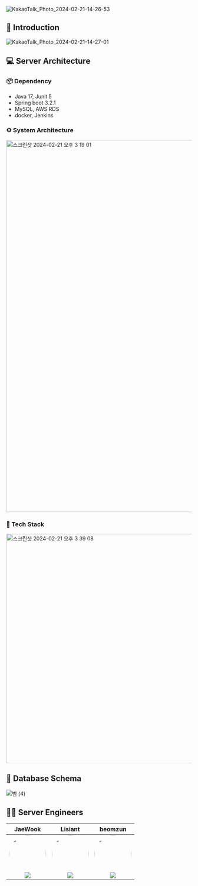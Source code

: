 ![KakaoTalk_Photo_2024-02-21-14-26-53](https://github.com/HiBuy-KUIT/server/assets/57056933/f956bae9-9ce5-4829-8d1e-d88b67fc3e1e)


## 🔎 Introduction
![KakaoTalk_Photo_2024-02-21-14-27-01](https://github.com/HiBuy-KUIT/server/assets/57056933/f71e0b00-c5f2-49f6-956f-9d6de0120951)


## 💻 Server Architecture

### 📦 Dependency
- Java 17, Junit 5
- Spring boot 3.2.1
- MySQL, AWS RDS
- docker, Jenkins


### ⚙️ System Architecture
<img width="1009" alt="스크린샷 2024-02-21 오후 3 19 01" src="https://github.com/HiBuy-KUIT/server/assets/57056933/d87527cf-5273-434f-b7ff-9218d0a9cb0c">

### 📌 Tech Stack
<img width="622" alt="스크린샷 2024-02-21 오후 3 39 08" src="https://github.com/HiBuy-KUIT/server/assets/57056933/891920b5-9d77-4ad5-848b-bbb4d86dc7a3">

## 🔨 Database Schema
![범 (4)](https://github.com/HiBuy-KUIT/server/assets/57056933/4b535d67-ae0e-42d2-98ca-2c2c98d234be)


## 🙆‍♂️ Server Engineers
|                                                                                                                                                                                                                                                JaeWook                                                                                                                                                                                                                                                 |                                                                                         Lisiant                                                                                          |                                                                                                                                                                                                                                                                  beomzun                                                                                                                                                                                                                                                                  |
|:-------------------------------------------------------------------------------------------------------------------------------------------------------------------------------------------------------------------------------------------------------------------------------------------------------------------------------------------------------------------------------------------------------------------------------------------------------------------------------------------------------:|:-----------------------------------------------------------------------------------------------------------------------------------------------------------------------------------------:|:----------------------------------------------------------------------------------------------------------------------------------------------------------------------------------------------------------------------------------------------------------------------------------------------------------------------------------------------------------------------------------------------------------------------------------------------------------------------------------------------------------------------------------------:|
| <img src="https://avatars.githubusercontent.com/u/57056933?v=4" width="100" height="100" style="border-radius: 50%;"><br/><a href="https://github.com/jaeuk520" target="_blank"><img src="https://img.shields.io/badge/jaeuk520-181717?style=for-the-social&logo=github&logoColor=white"/></a> | <img src="https://avatars.githubusercontent.com/u/79884688?v=4" width="100" height="100" style="border-radius: 50%;"><br/><a href="https://github.com/Lisiant" target="_blank"><img src="https://img.shields.io/badge/Lisiant-181717?style=for-the-social&logo=github&logoColor=white"/></a> |<img src="https://avatars.githubusercontent.com/u/114215578?v=4" width="100" height="100" style="border-radius: 50%;"><br/><a href="https://github.com/beomzun" target="_blank"><img src="https://img.shields.io/badge/beomzun-181717?style=for-the-social&logo=github&logoColor=white"/></a>|
